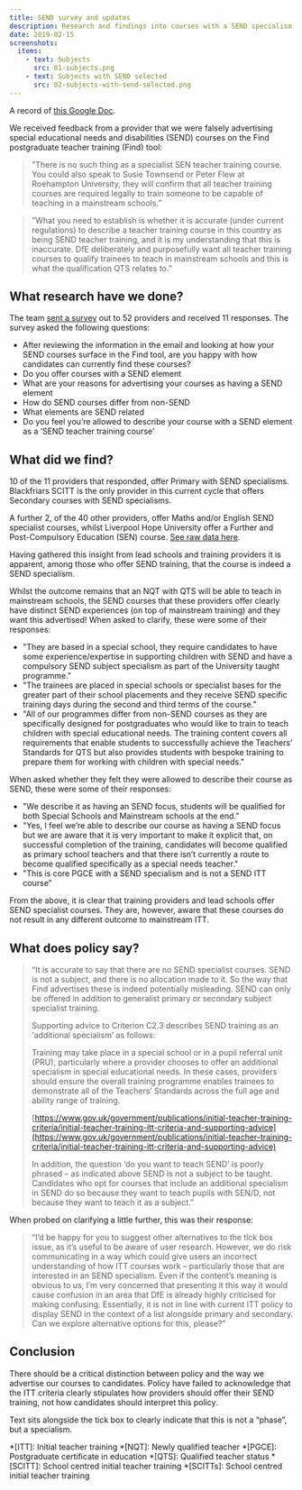 ```yaml
---
title: SEND survey and updates
description: Research and findings into courses with a SEND specialism
date: 2019-02-15
screenshots:
  items:
    - text: Subjects
      src: 01-subjects.png
    - text: Subjects with SEND selected
      src: 02-subjects-with-send-selected.png
---
```


A record of [this Google Doc](https://docs.google.com/document/d/1Cxu1X3SKwRWlVTIp5PAiiKsBUMi7YoeDIJxu-77uPzs/edit).

We received feedback from a provider that we were falsely advertising special educational needs and disabilities (SEND) courses on the Find postgraduate teacher training (Find) tool:

> ”There is no such thing as a specialist SEN teacher training course. You could also speak to Susie Townsend or Peter Flew at Roehampton University, they will confirm that all teacher training courses are required legally to train someone to be capable of teaching in a mainstream schools.”

> ”What you need to establish is whether it is accurate (under current regulations) to describe a teacher training course in this country as being SEND teacher training, and it is my understanding that this is inaccurate. DfE deliberately and purposefully want all teacher training courses to qualify trainees to teach in mainstream schools and this is what the qualification QTS relates to.”

## What research have we done?

The team [sent a survey](https://docs.google.com/forms/d/1FdH92urJnppOHaZPdrINBt9FCy4WY8WiBjK6ldFHbAM/edit) out to 52 providers and received 11 responses. The survey asked the following questions:

- After reviewing the information in the email and looking at how your SEND courses surface in the Find tool, are you happy with how candidates can currently find these courses?
- Do you offer courses with a SEND element
- What are your reasons for advertising your courses as having a SEND element
- How do SEND courses differ from non-SEND
- What elements are SEND related
- Do you feel you’re allowed to describe your course with a SEND element as a ‘SEND teacher training course’

## What did we find?

10 of the 11 providers that responded, offer Primary with SEND specialisms. Blackfriars SCITT is the only provider in this current cycle that offers Secondary courses with SEND specialisms.

A further 2, of the 40 other providers, offer Maths and/or English SEND specialist courses, whilst Liverpool Hope University offer a Further and Post-Compulsory Education (SEN) course. [See raw data here](https://docs.google.com/spreadsheets/u/1/d/1MqWBgTWYAB56TGVRIteKEUGt-U9LTBlCZoIQ2sT3EG8/edit#gid=1596998726).

Having gathered this insight from lead schools and training providers it is apparent, among those who offer SEND training, that the course is indeed a SEND specialism.

Whilst the outcome remains that an NQT with QTS will be able to teach in mainstream schools, the SEND courses that these providers offer clearly have distinct SEND experiences (on top of mainstream training) and they want this advertised! When asked to clarify, these were some of their responses:

- "They are based in a special school, they require candidates to have some experience/expertise in supporting children with SEND and have a compulsory SEND subject specialism as part of the University taught programme."
- "The trainees are placed in special schools or specialist bases for the greater part of their school placements and they receive SEND specific training days during the second and third terms of the course."
- "All of our programmes differ from non-SEND courses as they are specifically designed for postgraduates who would like to train to teach children with special educational needs. The training content covers all requirements that enable students to successfully achieve the Teachers’ Standards for QTS but also provides students with bespoke training to prepare them for working with children with special needs."

When asked whether they felt they were allowed to describe their course as SEND, these were some of their responses:

- "We describe it as having an SEND focus, students will be qualified for both Special Schools and Mainstream schools at the end."
- "Yes, I feel we’re able to describe our course as having a SEND focus but we are aware that it is very important to make it explicit that, on successful completion of the training, candidates will become qualified as primary school teachers and that there isn’t currently a route to become qualified specifically as a special needs teacher."
- "This is core PGCE with a SEND specialism and is not a SEND ITT course"

From the above, it is clear that training providers and lead schools offer SEND specialist courses. They are, however, aware that these courses do not result in any different outcome to mainstream ITT.

## What does policy say?

> “It is accurate to say that there are no SEND specialist courses. SEND is not a subject, and there is no allocation made to it. So the way that Find advertises these is indeed potentially misleading. SEND can only be offered in addition to generalist primary or secondary subject specialist training.
>
> Supporting advice to Criterion C2.3 describes SEND training as an ‘additional specialism’ as follows:
>
> Training may take place in a special school or in a pupil referral unit (PRU), particularly where a provider chooses to offer an additional specialism in special educational needs. In these cases, providers should ensure the overall training programme enables trainees to demonstrate all of the Teachers’ Standards across the full age and ability range of training.
>
> [https://www.gov.uk/government/publications/initial-teacher-training-criteria/initial-teacher-training-itt-criteria-and-supporting-advice](https://www.gov.uk/government/publications/initial-teacher-training-criteria/initial-teacher-training-itt-criteria-and-supporting-advice)
>
> In addition, the question ‘do you want to teach SEND’ is poorly phrased – as indicated above SEND is not a subject to be taught. Candidates who opt for courses that include an additional specialism in SEND do so because they want to teach pupils with SEN/D, not because they want to teach it as a subject.”

When probed on clarifying a little further, this was their response:

> “I’d be happy for you to suggest other alternatives to the tick box issue, as it’s useful to be aware of user research. However, we do risk communicating in a way which could give users an incorrect understanding of how ITT courses work – particularly those that are interested in an SEND specialism. Even if the content’s meaning is obvious to us, I’m very concerned that presenting it this way it would cause confusion in an area that DfE is already highly criticised for making confusing. Essentially, it is not in line with current ITT policy to display SEND in the context of a list alongside primary and secondary. Can we explore alternative options for this, please?”

## Conclusion

There should be a critical distinction between policy and the way we advertise our courses to candidates. Policy have failed to acknowledge that the ITT criteria clearly stipulates how providers should offer their SEND training, not how candidates should interpret this policy.

Text sits alongside the tick box to clearly indicate that this is not a “phase”, but a specialism.

*[ITT]: Initial teacher training
*[NQT]: Newly qualified teacher
*[PGCE]: Postgraduate certificate in education
*[QTS]: Qualified teacher status
*[SCITT]: School centred initial teacher training
*[SCITTs]: School centred initial teacher training
